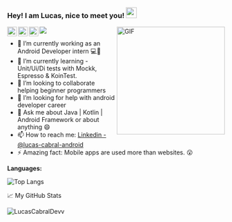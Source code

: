 ### Hey! I am Lucas, nice to meet you! <img src="https://media.giphy.com/media/hvRJCLFzcasrR4ia7z/giphy.gif" width="25px">
<a href="https://www.linkedin.com/in/lucas-cabral-android/">
  <img align="left" alt="Cabral's LinkedIn" width="22px" src="https://raw.githubusercontent.com/peterthehan/peterthehan/master/assets/linkedin.svg" />
</a>
<a href="https://open.spotify.com/user/m53jlw64ysng38bldm8oxeqjm">
  <img align="left" alt="Cabral's Spotify" width="22px" src="https://raw.githubusercontent.com/peterthehan/peterthehan/master/assets/spotify.svg" />
</a>
<a href="https://www.youtube.com/channel/UCcmhAGyEulxrazYSZzTN60Q">
  <img align="left" alt="Cabral's Spotify" width="22px" src="https://raw.githubusercontent.com/peterthehan/peterthehan/master/assets/youtube.svg" />
</a> 

![](https://visitor-badge.glitch.me/badge?page_id=LucasCabralDevv.LucasCabralDevv) <img align="right" alt="GIF" src="https://github.com/LucasCabralDevv/LucasCabralDevv/blob/main/1.gif?raw=true" width="250" height="250" />

- 🔭 I’m currently working as an Android Developer intern 💻📱
- 🌱 I’m currently learning - Unit/Ui/Di tests with Mockk, Espresso & KoinTest.
- 👯 I’m looking to collaborate helping beginner programmers 
- 🤔 I’m looking for help with android developer career 
- 💬 Ask me about Java | Kotlin | Android Framework or about anything 😄
- 📫 How to reach me: [Linkedin - @lucas-cabral-android](https://www.linkedin.com/in/lucas-cabral-android/)
- ⚡ Amazing fact: Mobile apps are used more than websites. 😮

**Languages:** 

![Top Langs](https://github-readme-stats.vercel.app/api/top-langs/?username=LucasCabralDevv&theme=gotham)

📈 My GitHub Stats
<p align="left"> <img src="https://github-readme-stats.vercel.app/api?username=LucasCabralDevv&show_icons=true&theme=gotham" alt="LucasCabralDevv" />

